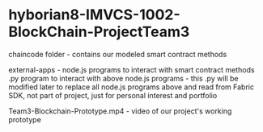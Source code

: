 # hyborian8-IMVCS-1002-BlockChain-ProjectTeam3

chaincode folder - contains our modeled smart contract methods

external-apps - node.js programs to interact with smart contract methods
                .py program to interact with above node.js programs 
                - this .py will be modified later to replace all node.js programs above and read from Fabric SDK, not part of project, just for personal interest and portfolio

Team3-Blockchain-Prototype.mp4 - video of our project's working prototype
